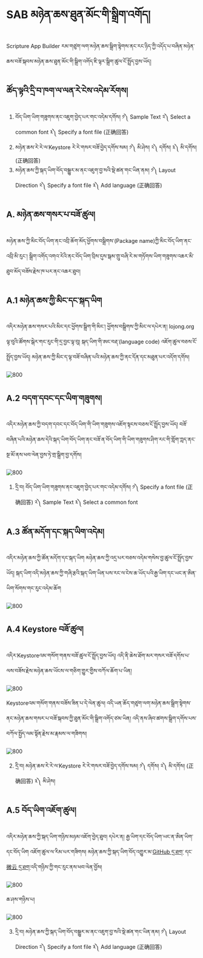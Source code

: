 # SAB མཉེན་ཆས་ཐུན་མོང་གི་སྒྲིག་འགོད།

Scripture App Builder རམ་གཙུག་ལག་མཉེན་ཆས་སྒྲིག་སྟེགས་ནང་རང་ཉིད་ཀྱི་འདོད་པ་བཞིན་མཉེན་ཆས་བཟོ་སྐབས་མཉེན་ཆས་ཐུན་མོང་གི་སྒྲིག་འགོད་ཇི་ལྟར་སྒྲིག་ཚུལ་ངོ་སྤྲོད་བྱས་ཡོད།

## ཚོད་ལྟའི་དྲི་བ་ཁག་ལ་ལན་རེ་ངེས་འདེམ་རོགས།

1. བོད་ཡིག་ཡིག་གཟུགས་ནང་འཇུག་བྱེད་པར་གང་འདེམ་དགོས། ༡༽ Sample Text ༢༽ Select a common font ༣༽ Specify a font file (正确回答)
2. མཉེན་ཆས་རེ་རེ་ལ་Keystore རེ་རེ་གསར་བཟོ་བྱེད་དགོས་སམ། ༡༽ མི་ཤེས། ༢༽ དགོས། ༣༽ མི་དགོས། (正确回答)
3. མཉེན་ཆས་ཀྱི་སྐད་ཡིག་བོད་བསྒྱུར་མ་ནང་འཇུག་བྱ་སའི་སྡེ་ཚན་གང་ཡིན་ནམ། ༡༽ Layout Direction ༢༽ Specify a font file ༣༽ Add language (正确回答)
## A. མཉེན་ཆས་གསར་པ་བཟོ་ཚུལ།

མཉེན་ཆས་ཀྱི་མིང་བོད་ཡིག་ནང་འབྲི་ཆོག་མོད་ཕྱོགས་བསྒྲིགས་(Package name)ཀྱི་མིང་བོད་ཡིག་ནང་འབྲི་མི་རུང་། སྒྲིག་འགོད་འགའ་རེའི་ནང་བོད་ཡིག་བྲིས་དུས་སྒམ་གྲུ་བཞི་རེ་མ་གཏོགས་ཡིག་གཟུགས་འཆར་མི་ཐུབ་མོད་བཟོས་རྗེས་ཁ་པར་ནང་འཆར་ཐུབ།

## A.1 མཉེན་ཆས་ཀྱི་མིང་དང་སྐད་ཡིག

འདིར་མཉེན་ཆས་གསར་པའི་མིང་དང་ཕྱོགས་སྒྲིག་གི་མིང་། ཕྱོགས་བསྒྲིགས་ཀྱི་མིང་ལ་དཔེར་ན། lojong.org ལྟ་བུའི་ཚོགས་སྒེར་གང་རུང་གི་དྲ་བྱང་ལྟ་བུ། སྐད་ཡིག་གི་ཨང་བརྡ་(language code) འཇོག་ཚུལ་བཅས་ངོ་སྤྲོད་བྱས་ཡོད། མཉེན་ཆས་ཀྱི་མིང་ད་ལྟ་བཟོ་བཞིན་པའི་མཉེན་ཆས་ཀྱི་ནང་དོན་དང་མཐུན་པར་འདོག་དགོས།

![800](images/000001.gif)

## A.2 བདག་དབང་དང་ཡིག་གཟུགས།

འདིར་མཉེན་ཆས་ཀྱི་བདག་དབང་དང་བོད་ཡིག་གི་ཡིག་གཟུགས་འཇོག་སྟངས་བཅས་ངོ་སྤྲོད་བྱས་ཡོད། བཟོ་བཞིན་པའི་མཉེན་ཆས་དེའི་སྐད་ཡིག་བོད་ཡིག་ནང་བཟོ་ན་བོད་ཡིག་གི་ཡིག་གཟུགས་ཤིག་རང་གི་གློག་ཀླད་ནང་སྔ་མོ་ནས་ཕབ་ལེན་བྱས་ཏེ་གྲ་སྒྲིག་བྱ་དགོས།

![800](images/000002.gif)

1. དྲི་བ། བོད་ཡིག་ཡིག་གཟུགས་ནང་འཇུག་བྱེད་པར་གང་འདེམ་དགོས། ༡༽ Specify a font file (正确回答) ༢༽ Sample Text ༣༽ Select a common font

## A.3 ཚོན་མདོག་དང་སྐད་ཡིག་འདེམ།

འདིར་མཉེན་ཆས་ཀྱི་ཚོན་མདོག་དང་སྐད་ཡིག མཉེན་ཆས་ཀྱི་འདྲ་པར་བཅས་འདེམ་གསེས་བྱ་ཚུལ་ངོ་སྤྲོད་བྱས་ཡོད། སྐད་ཡིག་འདི་མཉེན་ཆས་ཀྱི་གཞི་རྩའི་སྐད་ཡིག་ཡིན་པས་རང་ལ་ངེས་ཆ་ཡོད་པའི་རྒྱ་ཡིག་དང་ཡང་ན་ཨིན་ཡིག་སོགས་གང་རུང་འདེམ་ཆོག

![800](images/000003.gif)

## A.4 Keystore བཟོ་ཚུལ།

འདིར་Keystoreའམ་གསོག་གནས་བཟོ་ཚུལ་ངོ་སྤྲོད་བྱས་ཡོད། འདི་ནི་ཆེས་ཐོག་མར་གསར་བཟོ་དགོས་པ་ལས་བཟོས་རྗེས་མཉེན་ཆས་ཡོངས་ལ་གཅིག་གྱུར་གྱིས་བཀོལ་ཆོག་པ་ཡིན།

![800](images/000004.gif)

Keystoreའམ་གསོག་གནས་བཟོས་ཟིན་པ་དེ་ལེན་ཚུལ། འདི་ཡན་ཆོད་གཙུག་ལག་མཉེན་ཆས་སྒྲིག་སྟེགས་ནང་མཉེན་ཆས་གསར་པ་བཟོ་སྐབས་ཀྱི་ཐུན་མོང་གི་སྒྲིག་འགོད་ཙམ་ཡིན། འདི་ནས་ཞིབ་ཚགས་སྒྲིག་དགོས་པས་བཀོལ་སྤྱོད་ལམ་སྟོན་རྗེས་མ་རྣམས་ལ་གཟིགས།

![800](images/000005.gif)

2. དྲི་བ། མཉེན་ཆས་རེ་རེ་ལ་Keystore རེ་རེ་གསར་བཟོ་བྱེད་དགོས་སམ། ༡༽ དགོས། ༢༽ མི་དགོས། (正确回答) ༣༽ མི་ཤེས།

## A.5 བོད་ཡིག་འཇོག་ཚུལ།

འདིར་མཉེན་ཆས་ཀྱི་སྐད་ཡིག་གཉིས་མཉམ་འཇོག་བྱེད་ཐུབ། དཔེར་ན། རྒྱ་ཡིག་དང་བོད་ཡིག་ཡང་ན་ཨིན་ཡིག་དང་བོད་ཡིག འཇོག་ཚུལ་ལ་རིམ་པར་གཟིགས། མཉེན་ཆས་ཀྱི་སྐད་ཡིག་བོད་འགྱུར་མ་[GitHub དྲ་ཐག་](https://github.com/tadhondup/Localization-for-SAB/releases/download/v1.0/newest.localization.of.SAB.txt) དང་ [微云 དྲ་ཐག་](https://share.weiyun.com/wpUD5CY3)འདི་གཉིས་ཀྱི་གང་རུང་ནས་ཕབ་ལེན་བྱོས།

![800](images/000006.gif)

ཆ་ཤས་གཉིས་པ།

![800](images/000007.gif)

3. དྲི་བ། མཉེན་ཆས་ཀྱི་སྐད་ཡིག་བོད་བསྒྱུར་མ་ནང་འཇུག་བྱ་སའི་སྡེ་ཚན་གང་ཡིན་ནམ། ༡༽ Layout Direction ༢༽ Specify a font file ༣༽ Add language (正确回答)

